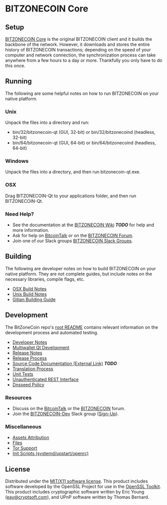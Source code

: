BITZONECOIN Core
=====================

Setup
---------------------
[BITZONECOIN Core](http://bitzonecoin.org/wallet) is the original BITZONECOIN client and it builds the backbone of the network. However, it downloads and stores the entire history of BITZONECOIN transactions; depending on the speed of your computer and network connection, the synchronization process can take anywhere from a few hours to a day or more. Thankfully you only have to do this once.

Running
---------------------
The following are some helpful notes on how to run BITZONECOIN on your native platform.

### Unix

Unpack the files into a directory and run:

- bin/32/bitzonecoin-qt (GUI, 32-bit) or bin/32/bitzonecoind (headless, 32-bit)
- bin/64/bitzonecoin-qt (GUI, 64-bit) or bin/64/bitzonecoind (headless, 64-bit)

### Windows

Unpack the files into a directory, and then run bitzonecoin-qt.exe.

### OSX

Drag BITZONECOIN-Qt to your applications folder, and then run BITZONECOIN-Qt.

### Need Help?

* See the documentation at the [BITZONECOIN Wiki](https://en.bitcoin.it/wiki/Main_Page) ***TODO***
for help and more information.
* Ask for help on [BitcoinTalk](https://bitcointalk.org/index.php?topic=1262920.0) or on the [BITZONECOIN Forum](http://forum.bitzonecoin.org/).
* Join one of our Slack groups [BITZONECOIN Slack Groups](https://bitzonecoin.org/slack-logins/).

Building
---------------------
The following are developer notes on how to build BITZONECOIN on your native platform. They are not complete guides, but include notes on the necessary libraries, compile flags, etc.

- [OSX Build Notes](build-osx.md)
- [Unix Build Notes](build-unix.md)
- [Gitian Building Guide](gitian-building.md)

Development
---------------------
The BitZoneCoin repo's [root README](https://github.com/BITZONECOIN-Project/BITZONECOIN/blob/master/README.md) contains relevant information on the development process and automated testing.

- [Developer Notes](developer-notes.md)
- [Multiwallet Qt Development](multiwallet-qt.md)
- [Release Notes](release-notes.md)
- [Release Process](release-process.md)
- [Source Code Documentation (External Link)](https://dev.visucore.com/bitcoin/doxygen/) ***TODO***
- [Translation Process](translation_process.md)
- [Unit Tests](unit-tests.md)
- [Unauthenticated REST Interface](REST-interface.md)
- [Dnsseed Policy](dnsseed-policy.md)

### Resources

* Discuss on the [BitcoinTalk](https://bitcointalk.org/index.php?topic=1262920.0) or the [BITZONECOIN](http://forum.bitzonecoin.org/) forum.
* Join the [BITZONECOIN-Dev](https://bitzonecoin-dev.slack.com/) Slack group ([Sign-Up](https://bitzonecoin-dev.herokuapp.com/)).

### Miscellaneous
- [Assets Attribution](assets-attribution.md)
- [Files](files.md)
- [Tor Support](tor.md)
- [Init Scripts (systemd/upstart/openrc)](init.md)

License
---------------------
Distributed under the [MIT/X11 software license](http://www.opensource.org/licenses/mit-license.php).
This product includes software developed by the OpenSSL Project for use in the [OpenSSL Toolkit](https://www.openssl.org/). This product includes
cryptographic software written by Eric Young ([eay@cryptsoft.com](mailto:eay@cryptsoft.com)), and UPnP software written by Thomas Bernard.
